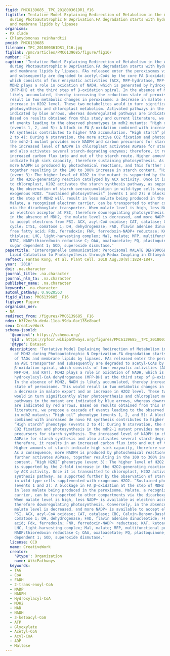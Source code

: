 ```yaml
---
figid: PMC6139685__TPC_201800361DR1_f16
figtitle: Tentative Model Explaining Redirection of Metabolism in the Absence of MDH2
  during Photoautotrophic N Deprivation.FA degradation starts with hydrolysis of TAGs
  and membrane lipids by lipases
organisms:
- PX clade
- Chlamydomonas reinhardtii
pmcid: PMC6139685
filename: TPC_201800361DR1_f16.jpg
figlink: /pmc/articles/PMC6139685/figure/fig16/
number: F16
caption: 'Tentative Model Explaining Redirection of Metabolism in the Absence of MDH2
  during Photoautotrophic N Deprivation.FA degradation starts with hydrolysis of TAGs
  and membrane lipids by lipases. FAs released enter the peroxisomes via an ABC transporter
  and subsequently are degraded to acetyl-CoAs by the core FA β-oxidation spiral,
  which consists of four enzymatic activities (ACX, MFP-hydratase, MFP-DH, and KAT).
  MDH2 plays a role in oxidation of NADH, which is generated by hydroxylacyl-CoA dehydrogenase
  (MFP-DH) at the third step of β-oxidation spiral. In the absence of MDH2, NADH is
  likely accumulated, thereby increasing the reduction state of peroxisome. This would
  result in two metabolic changes in peroxisome: a decrease in malate export and an
  increase in H2O2 level. These two metabolites would in turn significantly alter
  photosynthesis and chloroplast metabolism. Activated pathways in the mutant are
  indicated by blue arrows, whereas downregulated pathways are indicated by red arrows.
  Based on results obtained from this study and current literature, we propose a cascade
  of events leading to the observed phenotypes in mdh2 mutants: “High oil” phenotype
  (events 1, 2, and 5): A block in FA β-oxidation combined with increased de novo
  FA synthesis contributes to higher TAG accumulation. “High starch” phenotype (events
  2 to 4): During N starvation, the more active CO2 fixation and photosynthesis in
  the mdh2-1 mutant provides more NADPH and carbon precursors for starch synthesis.
  The increased level of NADPH in chloroplast activates AGPase for starch synthesis
  and also activates several starch-degrading enzymes; therefore, it results in an
  increased carbon flux into and out of the starch route. Higher amounts of starch
  indicate high sink capacity, therefore sustaining photosynthesis. As a consequence,
  more NADPH is produced by photochemical reactions, and this further activates AGPase,
  together resulting in the 100 to 300% increase in starch content. “High H2O2” phenotype
  (event 3): The higher level of H2O2 in the mutant is supported by the 2-fold increase
  in the H2O2-generating reaction catalyzed by ACX activity. Once it is transmitted
  to chloroplast, H2O2 activates the starch synthesis pathway, as supported further
  by the observation of starch overaccumulation in wild-type cells supplemented with
  exogenous H2O2. “Sustained photosynthesis” (events 1 and 2): A blockage in FA β-oxidation
  at the step of MDH2 will result in less malate being produced in the peroxisome.
  Malate, a recognized electron carrier, can be transported to other compartments
  via the dicarboxylate transporter. When malate level is high, less NADP+ is available
  as electron acceptor at PSI, therefore downregulating photosynthesis. Conversely,
  in the absence of MDH2, the malate level is decreased, and more NADP+ is available
  to accept electrons from PSI. ACX, acyl-CoA oxidase; CAT, catalase; CBC, Calvin-Benson-Bassham
  cycle; CTS1, comatose 1; DH, dehydrogenase; FAD, flavin adenine dinucleotide; FFA,
  free fatty acid; Fdx, ferredoxin; FNR, ferredoxin-NADP+ reductase; KAT, ketoacyl-CoA
  thiolase; LHC, light-harvesting complex; Mal, malate; MFP, multifunctional protein;
  NTRC, NADP:thioredoxin reductase C; OAA, oxaloacetate; PQ, plastoquinone; SDP1,
  sugar dependent 1; SOD, superoxide dismutase.'
papertitle: 'Interorganelle Communication: Peroxisomal MALATE DEHYDROGENASE2 Connects
  Lipid Catabolism to Photosynthesis through Redox Coupling in Chlamydomonas.'
reftext: Fantao Kong, et al. Plant Cell. 2018 Aug;30(8):1824-1847.
year: '2018'
doi: .na.character
journal_title: .na.character
journal_nlm_ta: .na.character
publisher_name: .na.character
keywords: .na.character
automl_pathway: 0.9620563
figid_alias: PMC6139685__F16
figtype: Figure
organisms_ner:
- NA
redirect_from: /figures/PMC6139685__F16
ndex: b3f2ec3b-deda-11ea-99da-0ac135e8bacf
seo: CreativeWork
schema-jsonld:
  '@context': https://schema.org/
  '@id': https://pfocr.wikipathways.org/figures/PMC6139685__TPC_201800361DR1_f16.html
  '@type': Dataset
  description: 'Tentative Model Explaining Redirection of Metabolism in the Absence
    of MDH2 during Photoautotrophic N Deprivation.FA degradation starts with hydrolysis
    of TAGs and membrane lipids by lipases. FAs released enter the peroxisomes via
    an ABC transporter and subsequently are degraded to acetyl-CoAs by the core FA
    β-oxidation spiral, which consists of four enzymatic activities (ACX, MFP-hydratase,
    MFP-DH, and KAT). MDH2 plays a role in oxidation of NADH, which is generated by
    hydroxylacyl-CoA dehydrogenase (MFP-DH) at the third step of β-oxidation spiral.
    In the absence of MDH2, NADH is likely accumulated, thereby increasing the reduction
    state of peroxisome. This would result in two metabolic changes in peroxisome:
    a decrease in malate export and an increase in H2O2 level. These two metabolites
    would in turn significantly alter photosynthesis and chloroplast metabolism. Activated
    pathways in the mutant are indicated by blue arrows, whereas downregulated pathways
    are indicated by red arrows. Based on results obtained from this study and current
    literature, we propose a cascade of events leading to the observed phenotypes
    in mdh2 mutants: “High oil” phenotype (events 1, 2, and 5): A block in FA β-oxidation
    combined with increased de novo FA synthesis contributes to higher TAG accumulation.
    “High starch” phenotype (events 2 to 4): During N starvation, the more active
    CO2 fixation and photosynthesis in the mdh2-1 mutant provides more NADPH and carbon
    precursors for starch synthesis. The increased level of NADPH in chloroplast activates
    AGPase for starch synthesis and also activates several starch-degrading enzymes;
    therefore, it results in an increased carbon flux into and out of the starch route.
    Higher amounts of starch indicate high sink capacity, therefore sustaining photosynthesis.
    As a consequence, more NADPH is produced by photochemical reactions, and this
    further activates AGPase, together resulting in the 100 to 300% increase in starch
    content. “High H2O2” phenotype (event 3): The higher level of H2O2 in the mutant
    is supported by the 2-fold increase in the H2O2-generating reaction catalyzed
    by ACX activity. Once it is transmitted to chloroplast, H2O2 activates the starch
    synthesis pathway, as supported further by the observation of starch overaccumulation
    in wild-type cells supplemented with exogenous H2O2. “Sustained photosynthesis”
    (events 1 and 2): A blockage in FA β-oxidation at the step of MDH2 will result
    in less malate being produced in the peroxisome. Malate, a recognized electron
    carrier, can be transported to other compartments via the dicarboxylate transporter.
    When malate level is high, less NADP+ is available as electron acceptor at PSI,
    therefore downregulating photosynthesis. Conversely, in the absence of MDH2, the
    malate level is decreased, and more NADP+ is available to accept electrons from
    PSI. ACX, acyl-CoA oxidase; CAT, catalase; CBC, Calvin-Benson-Bassham cycle; CTS1,
    comatose 1; DH, dehydrogenase; FAD, flavin adenine dinucleotide; FFA, free fatty
    acid; Fdx, ferredoxin; FNR, ferredoxin-NADP+ reductase; KAT, ketoacyl-CoA thiolase;
    LHC, light-harvesting complex; Mal, malate; MFP, multifunctional protein; NTRC,
    NADP:thioredoxin reductase C; OAA, oxaloacetate; PQ, plastoquinone; SDP1, sugar
    dependent 1; SOD, superoxide dismutase.'
  license: CC0
  name: CreativeWork
  creator:
    '@type': Organization
    name: WikiPathways
  keywords:
  - TAG
  - CoA
  - FADH
  - 2-trans-enoyl-CoA
  - NADP
  - NADPH
  - Hydroxylacyl-CoA
  - MDH2
  - NAD
  - NADH
  - 3-ketoacyl-CoA
  - ATP
  - Glyoxylate
  - Acetyl-CoA
  - Acyl-CoA
  - ADP
  - Maltose
---
```

